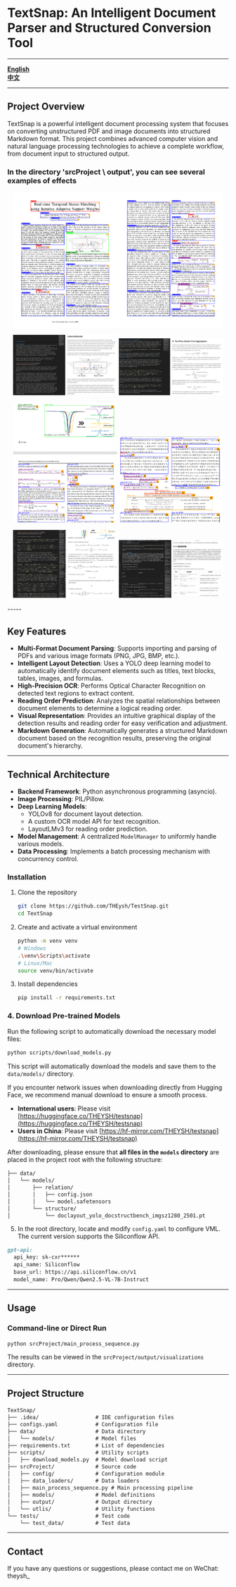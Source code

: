 
# TextSnap: An Intelligent Document Parser and Structured Conversion Tool

---

**[English](README_EN.md)**     
**[中文](README.md)**

---

## Project Overview

TextSnap is a powerful intelligent document processing system that focuses on converting unstructured PDF and image documents into structured Markdown format. This project combines advanced computer vision and natural language processing technologies to achieve a complete workflow, from document input to structured output.

### In the directory 'srcProject \ output', you can see several examples of effects

<p align="center">
  <img src="srcProject/output/demo1_页面_1/demo1_页面_1_demo1_页面_1.png" width="47%">
  <img src="srcProject/output/demo1_页面_2/demo1_页面_2_demo1_页面_2.png" width="47%">
</p>
<p align="center">
  <img src="srcProject/output/demo1_页面_1/img.png" width="47%">
  <img src="srcProject/output/demo1_页面_2/img.png" width="47%">
</p>
<p align="center">
  <img src="srcProject/output/Realization of superhuman intelligence in microstrip filter design based on clustering-reinforcement learning/image.png" width="47%">
  <img src="srcProject/output/多智能体强化学习综述/image.png" width="47%">
</p>
<p align="center">
  <img src="srcProject/output/Realization of superhuman intelligence in microstrip filter design based on clustering-reinforcement learning/img.png" width="47%">
  <img src="srcProject/output/多智能体强化学习综述/img.png" width="47%">
</p>
-----

## Key Features

  - **Multi-Format Document Parsing**: Supports importing and parsing of PDFs and various image formats (PNG, JPG, BMP, etc.).
  - **Intelligent Layout Detection**: Uses a YOLO deep learning model to automatically identify document elements such as titles, text blocks, tables, images, and formulas.
  - **High-Precision OCR**: Performs Optical Character Recognition on detected text regions to extract content.
  - **Reading Order Prediction**: Analyzes the spatial relationships between document elements to determine a logical reading order.
  - **Visual Representation**: Provides an intuitive graphical display of the detection results and reading order for easy verification and adjustment.
  - **Markdown Generation**: Automatically generates a structured Markdown document based on the recognition results, preserving the original document's hierarchy.

-----

## Technical Architecture

  - **Backend Framework**: Python asynchronous programming (asyncio).
  - **Image Processing**: PIL/Pillow.
  - **Deep Learning Models**:
      - YOLOv8 for document layout detection.
      - A custom OCR model API for text recognition.
      - LayoutLMv3 for reading order prediction.
  - **Model Management**: A centralized `ModelManager` to uniformly handle various models.
  - **Data Processing**: Implements a batch processing mechanism with concurrency control.

### Installation

1.  Clone the repository

    ```bash
    git clone https://github.com/THEysh/TestSnap.git
    cd TextSnap
    ```

2.  Create and activate a virtual environment

    ```bash
    python -m venv venv
    # Windows
    .\venv\Scripts\activate
    # Linux/Mac
    source venv/bin/activate
    ```

3.  Install dependencies

    ```bash
    pip install -r requirements.txt
    ```

### 4\. Download Pre-trained Models

Run the following script to automatically download the necessary model files:

```bash
python scripts/download_models.py
```

This script will automatically download the models and save them to the `data/models/` directory.

If you encounter network issues when downloading directly from Hugging Face, we recommend manual download to ensure a smooth process.

  * **International users**: Please visit [https://huggingface.co/THEYSH/testsnap](https://huggingface.co/THEYSH/testsnap)
  * **Users in China**: Please visit [https://hf-mirror.com/THEYSH/testsnap](https://hf-mirror.com/THEYSH/testsnap)

After downloading, please ensure that **all files in the `models` directory** are placed in the project root with the following structure:

```
├── data/
│   └── models/
│       ├── relation/
│       │   ├── config.json
│       │   └── model.safetensors
│       └── structure/
│           └── doclayout_yolo_docstructbench_imgsz1280_2501.pt
```

5.  In the root directory, locate and modify `config.yaml` to configure VML. The current version supports the Siliconflow API.

<!-- end list -->

```markdown
gpt-api:
  api_key: sk-cxr******
  api_name: Siliconflow
  base_url: https://api.siliconflow.cn/v1
  model_name: Pro/Qwen/Qwen2.5-VL-7B-Instruct
```

-----

## Usage

### Command-line or Direct Run

```bash
python srcProject/main_process_sequence.py
```

The results can be viewed in the `srcProject/output/visualizations` directory.

-----

## Project Structure

```
TextSnap/
├── .idea/                  # IDE configuration files
├── configs.yaml            # Configuration file
├── data/                   # Data directory
│   └── models/             # Model files
├── requirements.txt        # List of dependencies
├── scripts/                # Utility scripts
│   ├── download_models.py  # Model download script
├── srcProject/             # Source code
│   ├── config/             # Configuration module
│   ├── data_loaders/       # Data loaders
│   ├── main_process_sequence.py # Main processing pipeline
│   ├── models/             # Model definitions
│   ├── output/             # Output directory
│   └── utlis/              # Utility functions
└── tests/                  # Test code
    └── test_data/          # Test data
```

-----

## Contact

If you have any questions or suggestions, please contact me on WeChat: theysh\_